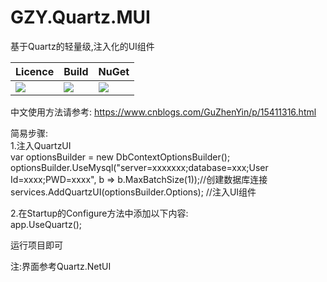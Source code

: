 # GZY.Quartz.MUI
基于Quartz的轻量级,注入化的UI组件

|Licence| Build | NuGet |
|--|--|--|
|![](https://svg.hamm.cn/badge.svg?key=Licence&value=MIT&color=e0861a)|![](https://svg.hamm.cn/badge.svg?key=.Netcore3.1&value=passing&color=45b97c)|[![](https://img.shields.io/nuget/dt/GZY.Quartz.MUI)](https://img.shields.io/nuget/dt/GZY.Quartz.MUI)|

中文使用方法请参考:
https://www.cnblogs.com/GuZhenYin/p/15411316.html


简易步骤:  
1.注入QuartzUI  
var optionsBuilder = new DbContextOptionsBuilder<QuarzEFContext>();  
optionsBuilder.UseMysql("server=xxxxxxx;database=xxx;User Id=xxxx;PWD=xxxx", b => b.MaxBatchSize(1));//创建数据库连接  
services.AddQuartzUI(optionsBuilder.Options); //注入UI组件  

2.在Startup的Configure方法中添加以下内容:  
app.UseQuartz();  
  
  
运行项目即可   
  
    
   
  
  
注:界面参考Quartz.NetUI

